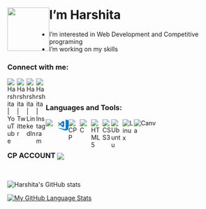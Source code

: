 

#  I’m Harshita  <img align="left" width="96" height="100" src="https://user-images.githubusercontent.com/85073963/123736098-21f4a880-d8be-11eb-9601-c490a4d30a6e.gif">

- I’m interested in Web Development and Competitive programing 
- I’m working on my skills


### Connect with me:

[<img align="left" alt="Harshita | YouTube" width="22px" src="https://cdn.jsdelivr.net/npm/simple-icons@v3/icons/youtube.svg" />](https://www.youtube.com/channel/UCrYG0znz7bGfkaCTAJBQ82w)
[<img align="left" alt="Harshita | Twitter" width="22px" src="https://cdn.jsdelivr.net/npm/simple-icons@v3/icons/twitter.svg" />](https://twitter.com/Hrshita_kshyp)
[<img align="left" alt="Harshita | LinkedIn" width="22px" src="https://cdn.jsdelivr.net/npm/simple-icons@v3/icons/linkedin.svg" />](https://www.linkedin.com/in/harshita-kshyp/)
[<img align="left" alt="Harshita | Instagram" width="22px" src="https://cdn.jsdelivr.net/npm/simple-icons@v3/icons/instagram.svg" />](https://www.instagram.com/coder_harshita/)
  
<br />
<br />
 
### Languages and Tools: 
<img align="left"  width=" 26px" src="https://user-images.githubusercontent.com/85073963/124342372-246a4180-dbe1-11eb-9da8-311726afa054.jpg">
<img align="left" alt="Visual Studio Code" width="26px" src="https://raw.githubusercontent.com/github/explore/80688e429a7d4ef2fca1e82350fe8e3517d3494d/topics/visual-studio-code/visual-studio-code.png">

<img align="left" alt="CPP" width="26px" src="https://user-images.githubusercontent.com/85073963/124342715-875cd800-dbe3-11eb-8d0a-178c55babb72.png">
<img align="left" alt="C" width="26px" src="https://user-images.githubusercontent.com/85073963/124342768-ffc39900-dbe3-11eb-9972-193e6bd22a24.png">
<img align="left" alt="HTML5" width="26px" src="https://user-images.githubusercontent.com/85073963/129127891-99c2375d-6097-44fa-b4ee-90e6e219aad3.png">
<img align="left" alt="CSS3" width="20px" src="https://user-images.githubusercontent.com/85073963/129127908-a264848b-802a-40d8-9428-39347d69ebd6.png">
<img align="left" alt="Ubuntu" width="26px" src="https://user-images.githubusercontent.com/85073963/129127920-d28df3fa-1dbd-4aa6-8111-c16239327ca3.png">
<img align="left" alt="Linux" width="26px" src="https://user-images.githubusercontent.com/85073963/129127936-787d7762-8a6f-477c-b5a9-116d4464d5d6.png">
<img align="left" alt="Canva" width="55px" src="https://user-images.githubusercontent.com/85073963/129128206-b49ec96c-aaa2-4318-bac3-fe7de7923e17.png">
<br />
<br />

<br>

### CP ACCOUNT [<img align="center"  width="40px" src="https://user-images.githubusercontent.com/85073963/124229479-4ef9c300-db2b-11eb-972a-525b1dee6657.png">](https://www.hackerrank.com/happyharshita201)

<br />



![Harshita's GitHub stats](https://github-readme-stats.vercel.app/api?username=hrshita-kshyp&show_icons=true&theme=tokyonight)



[![My GitHub Language Stats](https://github-readme-stats.vercel.app/api/top-langs/?username=hrshita-kshyp&theme=tokyonight)]()





<!---
hrshita-kshyp/hrshita-kshyp is a ✨ special ✨ repository because its `README.md` (this file) appears on your GitHub profile.
You can click the Preview link to take a look at your changes.
--->
